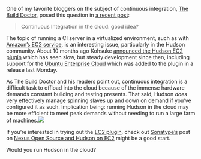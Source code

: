 One of my favorite bloggers on the subject of continuous integration, <a href="http://twitter.com/builddoctor" id="aptureLink_e9BNkKIorq">The Build Doctor</a>, posed this question in [a recent post](http://www.build-doctor.com/2010/02/23/continuous-integration-in-the-cloud-good-idea/):

> Continuous Integration in the cloud: good idea?

The topic of running a CI server in a virtualized environment, such as with <a href="http://en.wikipedia.org/wiki/Amazon%20Elastic%20Compute%20Cloud" id="aptureLink_nJiKPqGQ1T">Amazon’s EC2 service</a>, is an interesting issue, particularly in the Hudson community. About 10 months ago Kohsuke [announced the Hudson EC2 plugin](http://weblogs.java.net/blog/2009/05/18/hudson-ec2-plugin) which has seen slow, but steady development since then, including support for the [Ubuntu Enterprise Cloud](http://www.ubuntu.com/cloud/private) which was added to the plugin in a release last Monday.

As The Build Doctor and his readers point out, continuous integration is a difficult task to offload into the cloud because of the immense hardware demands constant building and testing presents. That said, Hudson _does_ very effectively manage spinning slaves up and down on demand if you’ve configured it as such. Implication being: running Hudson in the cloud may be more efficient to meet peak demands without needing to run a large farm of machines.![](http://agentdero.cachefly.net/continuousblog/hudson_in_the_cloud.png)

If you’re interested in trying out the [EC2 plugin](http://wiki.hudson-ci.org/display/HUDSON/Amazon+EC2+Plugin), check out <a href="http://www.sonatype.com/" id="aptureLink_6E30Ex9PTT">Sonatype’s</a> post on [Nexus Open Source and Hudson on EC2](http://www.sonatype.com/people/2009/06/nexus-open-source-and-hudson-on-ec2/) might be a good start.

Would you run Hudson in the cloud?
